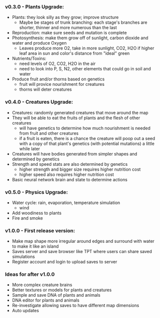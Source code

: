 ### v0.3.0 - Plants Upgrade:

- Plants: they look silly as they grow; improve structure
  - Maybe be stages of trunk branching: each stage's branches are shorter, thinner and more numerous than the last
- Reproduction: make sure seeds and mutation is complete
- Photosynthesis: make them grow off of sunlight, carbon dioxide and water and produce Oxygen
  - Leaves produce more O2, take in more sunlight, CO2, H2O if higher leaf area in sun and color's distance from "ideal" green
- Nutrients/Toxins:
  - need levels of O2, CO2, H2O in the air
  - need to look into P, S, N2, other elements that could go in soil and water
- Produce fruit and/or thorns based on genetics
  - fruit will provice nourishment for creatures
  - thorns will deter creatures

### v0.4.0 - Creatures Upgrade:

- Creatures: randomly generated creatures that move around the map
- They will be able to eat the fruits of plants and the flesh of other creatures
  - will have genetics to determine how much nourishment is needed from fruit and other creatures
  - if a fruit is eaten, there is a chance the creature will poop out a seed with a copy of that plant's genetics (with potential mutations) a little while later
- Creatures will have bodies generated from simpler shapes and determined by genetics
- Strength and speed stats are also determined by genetics
  - higher strength and bigger size requires higher nutrition cost
  - higher speed also requires higher nutrition cost
- Basic neural network brain and state to determine actions

### v0.5.0 - Physics Upgrade:

- Water cycle: rain, evaporation, temperature simulation
  - wind
- Add woodiness to plants
- Fire and smoke

### v1.0.0 - First release version:

- Make map shape more irregular around edges and surround with water to make it like an island
- Saves server and save browser like TPT where users can share saved simulations
- Register account and login to upload saves to server

### Ideas for after v1.0.0

- More complex creature brains
- Better textures or models for plants and creatures
- Sample and save DNA of plants and animals
- DNA editor for plants and animals
- Re-investigate allowing saves to have different map dimensions
- Auto updates
